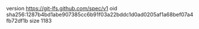 version https://git-lfs.github.com/spec/v1
oid sha256:1287b4bd1abe907385cc6b91f03a22bddc1d0ad0205af1a68bef07a4fb72df1b
size 1183
